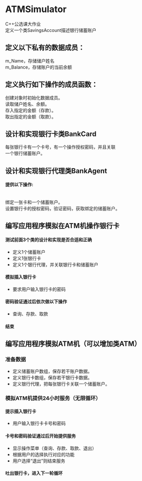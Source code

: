 # ATMSimulator<br>
C++公选课大作业<br>
定义一个类SavingsAccount描述银行储蓄账户<br>
## 定义以下私有的数据成员：<br>
 m_Name，存储储户姓名<br>
 m_Balance，存储账户的当前余额<br>
## 定义执行如下操作的成员函数：<br>
 创建对象时初始化数据成员。<br>
 读取储户姓名、余额。<br>
 存入指定的金额（存款）。<br>
 取出指定的金额（取款）。<br>
## 设计和实现银行卡类BankCard<br>
每张银行卡有一个卡号，有一个操作授权密码，并且关联<br>
一个银行储蓄账户。<br>
## 设计和实现银行代理类BankAgent<br>
#### 提供以下操作:<br><br>
 绑定一张卡和一个储蓄账户。<br>
 设置银行卡的授权密码，验证密码，获取绑定的储蓄账户。<br>
 
## 编写应用程序模拟在ATM机操作银行卡<br>
#### 测试前面3个类的设计和实现是否合适和正确<br>
* 定义1个储蓄账户<br>
* 定义1张银行卡<br>
* 定义1个银行代理，并关联银行卡和储蓄账户<br>
#### 模拟插入银行卡<br>
* 要求用户输入银行卡的密码<br>
#### 密码验证通过后依次做以下操作<br>
* 查询、存款、取款<br>
#### 结束<br>

## 编写应用程序模拟ATM机（可以增加类ATM）<br>
### 准备数据<br>
* 定义储蓄账户数组，保存若干账户数据。<br>
* 定义银行卡数组，保存若干银行卡数据。<br>
* 定义银行代理，把每张银行卡关联一个储蓄账户。<br>
### 模拟ATM机提供24小时服务（无限循环）<br>
#### 提示插入银行卡<br>
* 用户输入银行卡卡号和密码<br>
#### 卡号和密码验证通过后开始提供服务<br>
* 显示操作菜单（查询、存款、取款、退出）<br>
* 根据用户的选择执行对应的功能<br>
* 用户选择“退出”则结束服务<br>
#### 吐出银行卡，进入下一轮循环<br>
